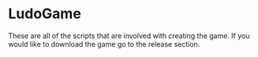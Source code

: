 # LudoGame
These are all of the scripts that are involved with creating the game.
If you would like to download the game go to the release section.
